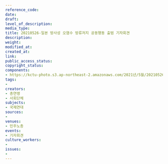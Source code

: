 ```yaml
---
reference_code: 
date: 
draft: 
level_of_description: 
media_type: 
title: 20210526-일본 방사성 오염수 방류저지 공동행동 출범 기자회견
description: 
weight: 
modified_at: 
created_at: 
link: 
public_access_status: 
copyright_status: 
components:
- https://kctu-photo.s3.ap-northeast-2.amazonaws.com/2021년/5월/20210526-일본+방사성+오염수+방류저지+공동행동+출범+기자회견/_5D40054.jpg
tags:
- 
creators:
- 총연맹
- 사회단체
subjects:
- 국제연대
sources:
- 
venues:
- 민주노총
events:
- 기자회견
culture_workers:
- 
issues:
- 
---
```

